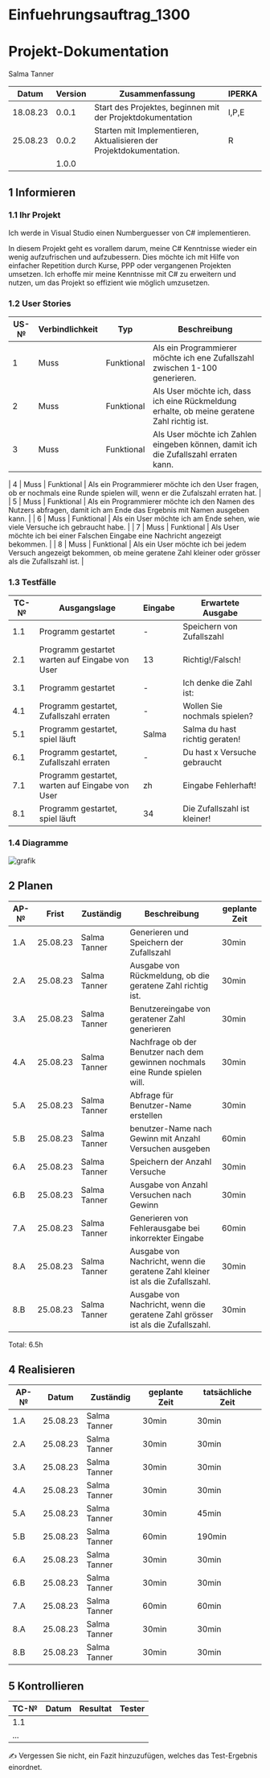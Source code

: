 # Einfuehrungsauftrag_1300

 # Projekt-Dokumentation

Salma Tanner

| Datum | Version | Zusammenfassung                                              | IPERKA      |
| ----- | ------- | ------------------------------------------------------------ |-------|
| 18.08.23      | 0.0.1   | Start des Projektes, beginnen mit der Projektdokumentation | I,P,E|
| 25.08.23      | 0.0.2   | Starten mit Implementieren, Aktualisieren der Projektdokumentation.| R|
|       | 1.0.0   |                                                              |

## 1 Informieren

### 1.1 Ihr Projekt

Ich werde in Visual Studio einen Numberguesser von C# implementieren.

In diesem Projekt geht es vorallem darum, meine C# Kenntnisse wieder ein wenig aufzufrischen und aufzubessern. Dies möchte ich mit Hilfe von einfacher Repetition durch Kurse, PPP oder vergangenen Projekten umsetzen. Ich erhoffe mir meine Kenntnisse mit C# zu erweitern und nutzen, um das Projekt so effizient wie möglich umzusetzen.

### 1.2 User Stories

| US-№ | Verbindlichkeit | Typ  | Beschreibung                       |
| ---- | --------------- | ---- | ---------------------------------- |
| 1    |   Muss              | Funktional     |  Als ein Programmierer möchte ich ene Zufallszahl zwischen 1-100 generieren. |
| 2  |    Muss             |  Funktional    |   Als User möchte ich, dass ich eine Rückmeldung erhalte, ob meine geratene Zahl richtig ist.                              |
| 3  |     Muss            | Funktional     |      Als User möchte ich Zahlen eingeben können, damit ich die Zufallszahl erraten kann.                                                           |

| 4 |       Muss          |   Funktional   |     Als ein Programmierer möchte ich den User fragen, ob er nochmals eine Runde spielen will, wenn er die Zufalszahl erraten hat.                                |
| 5  |       Muss          |   Funktional   |    Als ein Programmierer möchte ich den Namen des Nutzers abfragen, damit ich am Ende das Ergebnis mit Namen ausgeben kann.                                  |
| 6  |       Muss          |    Funktional  |  Als ein User möchte ich am Ende sehen, wie viele Versuche ich gebraucht habe.                             |
| 7  |     Muss            |  Funktional    |   Als User möchte ich bei einer Falschen Eingabe eine Nachricht angezeigt   bekommen. | 
| 8 |        Muss         | Funktional     |   Als ein User möchte ich bei jedem Versuch angezeigt bekommen, ob meine geratene Zahl kleiner oder grösser als die Zufallszahl ist.                                 |





### 1.3 Testfälle

| TC-№ | Ausgangslage | Eingabe | Erwartete Ausgabe |
| ---- | ------------ | ------- | ----------------- |
| 1.1 |  Programm gestartet         |  -       |      Speichern von Zufallszahl             |
| 2.1  |  Programm gestartet warten auf Eingabe von User            |  13       |   Richtig!/Falsch!                |
| 3.1 |  Programm gestartet          |  -       |  Ich denke die Zahl ist:                 |
| 4.1 |  Programm gestartet, Zufallszahl erraten         |  -       |  Wollen Sie nochmals spielen?                 |
| 5.1 |  Programm gestartet, spiel läuft         |  Salma     |  Salma du hast richtig geraten!                |
| 6.1 |  Programm gestartet, Zufallszahl erraten        |  -      |  Du hast x Versuche gebraucht                 |
| 7.1 | Programm gestartet, warten auf Eingabe von User         |  zh     | Eingabe Fehlerhaft!                | 
|8.1 |  Programm gestartet, spiel läuft      |   34      | Die Zufallszahl ist kleiner!                |



### 1.4 Diagramme

![grafik](https://github.com/salmainf/Einfuehrungsauftrag_1300/assets/110892351/10695a91-c463-4790-ada5-4eeb36f5af8f)

## 2 Planen

| AP-№ | Frist | Zuständig | Beschreibung | geplante Zeit |
| ---- | ----- | --------- | ------------ | ------------- |
| 1.A  |  25.08.23     |Salma Tanner|  Generieren und Speichern der Zufallszahl            |    30min           |
| 2.A |   25.08.23    |  Salma Tanner         |   Ausgabe von Rückmeldung, ob die geratene Zahl richtig ist.|30min  |        
| 3.A  |   25.08.23    |  Salma Tanner         |   Benutzereingabe von geratener Zahl generieren           |    30min           |
| 4.A  |   25.08.23    |  Salma Tanner         |   Nachfrage ob der Benutzer nach dem gewinnen nochmals eine Runde spielen will.           |   30min            |
| 5.A |   25.08.23    |  Salma Tanner         |  Abfrage für Benutzer-Name erstellen           |    30min           |
| 5.B |   25.08.23    |  Salma Tanner         |  benutzer-Name nach Gewinn mit Anzahl Versuchen ausgeben            |60min               |
| 6.A |   25.08.23    |  Salma Tanner         |   Speichern der Anzahl Versuche           |  30min             |
| 6.B |   25.08.23    |  Salma Tanner         |    Ausgabe von Anzahl Versuchen nach Gewinn          |  30min             |
| 7.A |   25.08.23    |  Salma Tanner         |   Generieren von Fehlerausgabe bei inkorrekter Eingabe           | 60min              |
| 8.A |   25.08.23    |  Salma Tanner         |     Ausgabe von Nachricht, wenn die geratene Zahl kleiner ist als die Zufallszahl.        |  30min             |
| 8.B |   25.08.23    |  Salma Tanner         |    Ausgabe von Nachricht, wenn die geratene Zahl grösser ist als die Zufallszahl.             |  30min             |

Total: 6.5h






## 4 Realisieren

| AP-№ | Datum | Zuständig | geplante Zeit | tatsächliche Zeit |
| ---- | ----- | --------- | ------------- | ----------------- |
| 1.A  |  25.08.23     | Salma Tanner          |   30min            |     30min              |
| 2.A  |   25.08.23     |  Salma Tanner         |   30min            |        30min           |
| 3.A  |  25.08.23     |   Salma Tanner        |     30min         |        30min           |
| 4.A  |  25.08.23     |  Salma Tanner         |     30min          |           30min        |
| 5.A  |  25.08.23     |   Salma Tanner        |      30min         |       45min            |
| 5.B  |  25.08.23     |   Salma Tanner        |      60min        |        190min           |
| 6.A  |  25.08.23     |   Salma Tanner        |      30min         |      30min             |
| 6.B  |  25.08.23     |   Salma Tanner        |       30min        |        30min           |
| 7.A  |  25.08.23     |   Salma Tanner        |       60min        |         60min          |
| 8.A  |  25.08.23     |   Salma Tanner        |       30min       |       30min            |
| 8.B  |  25.08.23     |   Salma Tanner        |       30min        |      30min             |


## 5 Kontrollieren

| TC-№ | Datum | Resultat | Tester |
| ---- | ----- | -------- | ------ |
| 1.1  |       |          |        |
| ...  |       |          |        |

✍️ Vergessen Sie nicht, ein Fazit hinzuzufügen, welches das Test-Ergebnis einordnet.



